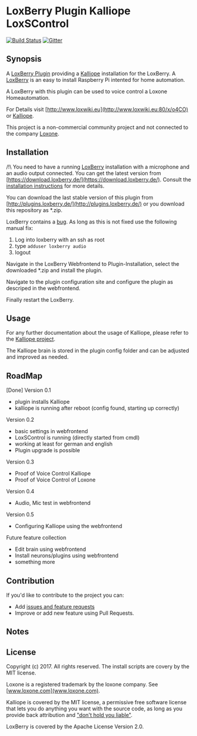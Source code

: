 # LoxBerry Plugin Kalliope LoxSControl

[![Build Status](https://travis-ci.org/andweber/kalliope_loxberry.svg?branch=master)](https://travis-ci.org/andweber/kalliope_neuron_loxone)
[![Gitter](https://badges.gitter.im/gitterHQ/gitter.svg)](https://gitter.im/kalliope-project/Lobby)

## Synopsis

A [LoxBerry Plugin](http://plugins.loxberry.de/) providing a [Kalliope](https://github.com/kalliope-project/kalliope/) installation for the LoxBerry. A [LoxBerry](http://www.loxwiki.eu:80/x/o4CO) is an easy to install Raspberry Pi intented for home automation.

A LoxBerry with this plugin can be used to voice control a Loxone Homeautomation. 

For Details visit [http://www.loxwiki.eu](http://www.loxwiki.eu:80/x/o4CO) or [Kalliope](https://github.com/kalliope-project/kalliope/).


This project is a non-commercial community project and not connected to the company [Loxone](www.loxone.com).

## Installation

/!\ You need to have a running [LoxBerry](http://www.loxwiki.eu:80/x/o4CO) installation with a microphone and an audio output connected. You can get the latest version from [https://download.loxberry.de/](https://download.loxberry.de/). Consult the [installation instructions](http://www.loxwiki.eu:80/x/r4CO) for more details.

You can download the last stable version of this plugin from [http://plugins.loxberry.de/](http://plugins.loxberry.de/) or you download this repository as *.zip.

LoxBerry contains a [bug](https://github.com/mschlenstedt/Loxberry/issues/165). As long as this is not fixed use the following manual fix:
1. Log into loxberry with an ssh as root
2. type ```adduser loxberry audio```
3. logout

Navigate in the LoxBerry Webfrontend to Plugin-Installation, select the downloaded *.zip and install the plugin. 

Navigate to the plugin configuration site and configure the plugin as descriped in the webfrontend.

Finally restart the LoxBerry.

## Usage

For any further documentation about the usage of Kalliope, please refer to the [Kalliope project](https://github.com/kalliope-project/kalliope/).

The Kalliope brain is stored in the plugin config folder and can be adjusted and improved as needed. 


## RoadMap

[Done] Version 0.1
- plugin installs Kalliope
- kalliope is running after reboot (config found, starting up correctly)

Version 0.2
- basic settings in webfrontend
- LoxSControl is running (directly started from cmdl)
- working at least for german and english
- Plugin upgrade is possible

Version 0.3
- Proof of Voice Control Kalliope
- Proof of Voice Control of Loxone

Version 0.4
- Audio, Mic test in webfrontend

Version 0.5
- Configuring Kalliope using the webfrontend

Future feature collection
- Edit brain using webfrontend
- Install neurons/plugins using webfrontend
- something more

## Contribution

If you'd like to contribute to the project you can:
- Add [issues and feature requests](../../issues)
- Improve or add new feature using Pull Requests.

## Notes



## License

Copyright (c) 2017. All rights reserved.
The install scripts are covery by the MIT license.

Loxone is a registered trademark by the loxone company. See [www.loxone.com](www.loxone.com). 

Kalliope is covered by the MIT license, a permissive free software license that lets you do anything you want with the source code, as long as you provide back attribution and ["don't hold you liable"](http://choosealicense.com/).

LoxBerry is covered by the Apache License Version 2.0. 
